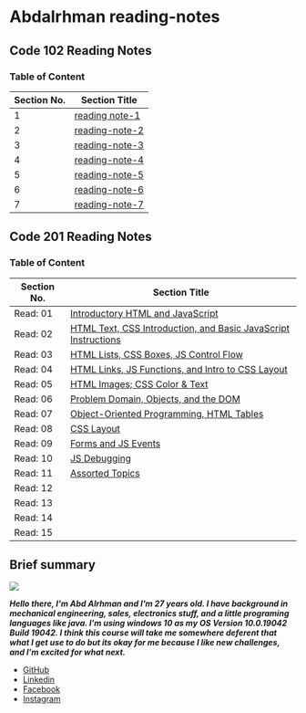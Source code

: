 # Abdalrhman reading-notes

## Code 102 Reading Notes

### Table of Content 

| **Section No.** | **Section Title** |
| ------------ | ------------- |
| 1 | [reading note-1](reading-note-1) |
| 2 | [reading-note-2](reading-note-2) |
| 3 | [reading-note-3](reading-note-3) |
| 4 | [reading-note-4](reading-note-4) |
| 5 | [reading-note-5](reading-note-5) |
| 6 | [reading-note-6](reading-note-6) |
| 7 | [reading-note-7](reading-note-7) |


## Code 201 Reading Notes

### Table of Content 

| **Section No.** | **Section Title** |
| ------------ | ------------- |
| Read: 01 | [Introductory HTML and JavaScript](read-01.md) |
| Read: 02 | [HTML Text, CSS Introduction, and Basic JavaScript Instructions](read-02.md) |
| Read: 03 | [HTML Lists, CSS Boxes, JS Control Flow](read-03.md) |
| Read: 04 | [HTML Links, JS Functions, and Intro to CSS Layout](read-04.md) |
| Read: 05 | [HTML Images; CSS Color & Text](read-05.md) |
| Read: 06 | [Problem Domain, Objects, and the DOM](read-06.md) |
| Read: 07 | [Object-Oriented Programming, HTML Tables](read-07.md) |
| Read: 08 | [CSS Layout](read-08.md) |
| Read: 09 | [Forms and JS Events](read-09.md) |
| Read: 10 | [JS Debugging](read-10.md) |
| Read: 11 | [Assorted Topics](read-11.md) |
| Read: 12 | []() |
| Read: 13 | []() |
| Read: 14 | []() |
| Read: 15 | []() |



## Brief summary 
![](https://scontent.famm10-1.fna.fbcdn.net/v/t1.6435-9/92023886_1118191688536045_282841828577771520_n.jpg?_nc_cat=103&ccb=1-3&_nc_sid=174925&_nc_ohc=EBmufr9HcekAX-ZpPCn&_nc_ht=scontent.famm10-1.fna&oh=ca5f6046ceeee8046f430b36ce449793&oe=60886EAD)

***Hello there, I'm Abd Alrhman and I'm 27 years old.
I have background in mechanical engineering, sales, electronics stuff, and a little programing languages like java. 
I'm using windows 10 as my OS  Version 10.0.19042 Build 19042.
I think this course will take me somewhere deferent that what I get use to do but its okay for me because I like new challenges, and I'm excited for what next.***



* [GitHub](https://github.com/AbdalrhmanBanyissa)
* [Linkedin](https://www.linkedin.com/in/abdalrhman-banyissa-08310a196/)
* [Facebook](https://www.facebook.com/abood.banyissa.9)
* [Instagram](https://www.instagram.com/aboood.banyissa/)